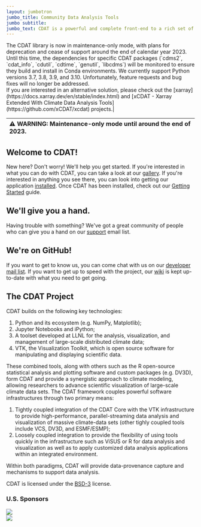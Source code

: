 ```yaml
---
layout: jumbotron
jumbo_title: Community Data Analysis Tools
jumbo subtitle: 
jumbo_text: CDAT is a powerful and complete front-end to a rich set of visual-data exploration and analysis capabilities well suited for data analysis problems.
---
```


<div class="alert alert-warning">
  The CDAT library is now in maintenance-only mode, with plans for deprecation and cease of support around the end of calendar year 2023. Until this time, the dependencies for specific CDAT packages (`cdms2`, `cdat_info`, `cdutil`, `cdtime`, `genutil`, `libcdms`) will be monitored to ensure they build and install in Conda environments. We currently support Python versions 3.7, 3.8, 3.9, and 3.10. Unfortunately, feature requests and bug fixes will no longer be addressed.
</div>

<div class="alert alert-info">
  If you are interested in an alternative solution, please check out the [xarray](https://docs.xarray.dev/en/stable/index.html) and [xCDAT - Xarray Extended With Climate Data Analysis Tools](https://github.com/xCDAT/xcdat) projects.|
</div>

| :warning: WARNING: Maintenance-only mode until around the end of 2023.          |
| :------------------------------------------------------------------------------ |

<h2 id="new">Welcome to CDAT!</h2>

New here? Don't worry! We'll help you get started. If you're interested in what you can do with CDAT, you can take a look at our [gallery]. If you're interested in anything you see there, you can look into getting our application [installed][install]. Once CDAT has been installed, check out our [Getting Started][getting_started] guide.

<h2 id="help">We'll give you a hand.</h2>

Having trouble with something? We've got a great community of people who can give you a hand on our [support] email list.

<h2 id="contribute">We're on GitHub!</h2>

If you want to get to know us, you can come chat with us on our [developer mail list][dev]. If you want to get up to speed with the project, our [wiki] is kept up-to-date with what you need to get going.

<h2 id="info">The CDAT Project</h2>
<p>
CDAT builds on the following key technologies:
<ol>
  <li>Python and its ecosystem (e.g. NumPy, Matplotlib);</li>
  <li>Jupyter Notebooks and iPython;</li>
  <li>A toolset developed at LLNL for the analysis, visualization, and management of large-scale distributed climate data;</li>
  <li>VTK, the Visualization Toolkit, which is open source software for manipulating and displaying scientific data.</li>
</ol>
</p>
<p>

These combined tools, along with others such as the R open-source statistical
analysis and plotting software and custom packages (e.g. DV3D), form CDAT
and provide a synergistic approach to climate modeling, allowing researchers to
advance scientific visualization of large-scale climate data sets. The CDAT
framework couples powerful software infrastructures through two primary means:

<ol>
  <li>Tightly coupled integration of the CDAT Core with the VTK infrastructure to provide high-performance, parallel-streaming data analysis and visualization of massive climate-data sets (other tighly coupled tools include
  VCS, DV3D, and ESMF/ESMP);</li>
  <li>Loosely coupled integration to provide the flexibility of using tools quickly
  in the infrastructure such as ViSUS or R for data analysis and
  visualization as well as to apply customized data analysis applications within
  an integrated environment.</li>
</ol>
</p>
<p>
Within both paradigms, CDAT will provide data-provenance capture and
mechanisms to support data analysis.
</p>

CDAT is licensed under the [BSD-3][bsd3] license.


<h3>U.S. Sponsors</h3>
<div class="sponsor_image">
  <img src="/images/doe.svg" class="thumbnail" />
</div>
<div class="sponsor_image">
  <img src="/images/nasa.svg" class="thumbnail" />
</div>

[gallery]: /gallery.html
[install]: https://github.com/CDAT/cdat/wiki/install
[getting_started]: /getting_started.html
[support]: mailto:CDAT-SUPPORT@LISTSERV.LLNL.GOV?body=subscribe%20cdat-support
[dev]: mailto:CDAT-DEV@LISTSERV.LLNL.GOV?body=subscribe%20cdat-dev
[wiki]: https://github.com/CDAT/cdat/wiki
[bsd3]: https://opensource.org/licenses/BSD-3-Clause

<!-- &amp;subject=Subscribe -->
